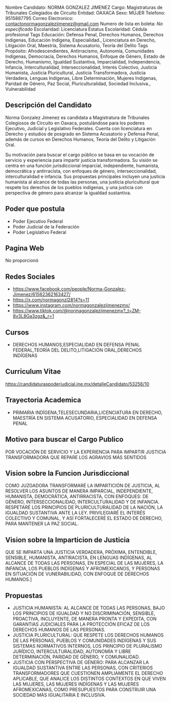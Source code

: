 Nombre Candidato: NORMA GONZALEZ JIMENEZ
Cargo: Magistraturas de Tribunales Colegiados de Circuito
Entidad: OAXACA
Sexo: MUJER
Telefono: 9515887795
Correo Electronico: contactonormagonzalezjimenez@gmail.com
Numero de lista en boleta: *No especificado*
Escolaridad: Licenciatura
Estatus Escolaridad: Cédula profesional
Tags Educación: Defensa Penal, Derechos Humanos, Derechos Indígenas, Educación Indígena, Especialidad., Licenciatura en Derecho, Litigación Oral, Maestría, Sistema Acusatorio, Teoría del Delito
Tags Propósito: Afrodescendientes, Antirracismo, Autonomía, Comunidades Indígenas, Democracia, Derechos Humanos, Enfoque de Género, Estado de Derecho, Humanismo, Igualdad Sustantiva, Imparcialidad, Independencia, Infancia, Interculturalidad, Interseccionalidad, Interés Colectivo, Justicia Humanista, Justicia Pluricultural, Justicia Transformadora, Justicia Verdadera, Lenguas Indígenas, Libre Determinación, Mujeres Indígenas, Paridad de Género, Paz Social, Pluriculturalidad, Sociedad Inclusiva., Vulnerabilidad


## Descripción del Candidato 

Norma Gonzalez Jimenez es candidata a Magistratura de Tribunales Colegiosos de Circuito en Oaxaca, postulándose para los poderes Ejecutivo, Judicial y Legislativo Federales. Cuenta con licenciatura en Derecho y estudios de posgrado en Sistema Acusatorio y Defensa Penal, además de cursos en Derechos Humanos, Teoría del Delito y Litigación Oral.

Su motivación para buscar el cargo público se basa en su vocación de servicio y experiencia para impartir justicia transformadora. Su visión se centra en una función jurisdiccional imparcial, independiente, humanista, democrática y antirracista, con enfoques de género, interseccionalidad, interculturalidad e infancia. Sus propuestas principales incluyen una justicia humanista al alcance de todas las personas, una justicia pluricultural que respete los derechos de los pueblos indígenas, y una justicia con perspectiva de género para alcanzar la igualdad sustantiva.


## Poder que postula

- Poder Ejecutivo Federal
- Poder Judicial de la Federación
- Poder Legislativo Federal


## Pagina Web

No proporcionó


## Redes Sociales

- https://www.facebook.com/people/Norma-Gonzalez-Jimenez/61562362163427/
- https://x.com/normagonzl2814?s=11
- https://www.instagram.com/normagonzalezjimenezmx/
- https://www.tiktok.com/@normagonzalezjimenezmx?_t=ZM-8v3L8Ga3zgz&_r=1


## Cursos

- DERECHOS HUMANOS,ESPECIALIDAD EN DEFENSA PENAL FEDERAL,TEORÍA DEL DELITO,LITIGACIÓN ORAL,DERECHOS INDÍGENAS


## Curriculum Vitae

https://candidaturaspoderjudicial.ine.mx/detalleCandidato/53256/10


## Trayectoria Academica

- PRIMARIA INDÍGENA,TELESECUNDARIA,LICENCIATURA EN DERECHO, MAESTRÍA EN SISTEMA ACUSATORIO, ESPECIALIDAD EN DEFENSA PENAL


## Motivo para buscar el Cargo Publico

POR VOCACIÓN DE SERVICIO Y LA EXPERIENCIA PARA IMPARTIR JUSTICIA TRANSFORMADORA QUE REPARE LOS AGRAVIOS MÁS SENTIDOS


## Vision sobre la Funcion Jurisdiccional

COMO JUZGADORA TRANSFORMARÉ LA IMPARTICIÓN DE JUSTICIA, AL RESOLVER LOS ASUNTOS DE MANERA IMPARCIAL, INDEPENDIENTE, HUMANISTA, DEMOCRÁTICA, ANTIRRACISTA, CON ENFOQUES: DE GÉNERO, INTERSECCIONALIDAD, INTERCULTURALIDAD Y DE INFANCIA. RESPETARÉ LOS PRINCIPIOS DE PLURICULTURALIDAD DE LA NACIÓN, LA IGUALDAD SUSTANTIVA ANTE LA LEY. PRIVILEGIARÉ EL INTERÉS COLECTIVO Y COMUNAL, Y ASÍ FORTALECERÉ EL ESTADO DE DERECHO, PARA MANTENER LA PAZ SOCIAL.


## Vision sobre la Imparticion de Justicia

QUE SE IMPARTA UNA JUSTICIA VERDADERA, PRÓXIMA, ENTENDIBLE, SENSIBLE, HUMANISTA, ANTIRACISTA, EN LENGUAS INDÍGENAS, AL ALCANCE DE TODAS LAS PERSONAS, EN ESPECIAL DE LAS MUJERES, LA INFANCIA, LOS PUEBLOS INDÍGENAS Y AFROMEXICANOS, Y PERSONAS EN SITUACIÓN DE VUNERABILIDAD, CON ENFOQUE DE DERECHOS HUMANOS.]


## Propuestas

- JUSTICIA HUMANISTA: AL ALCANCE DE TODAS LAS PERSONAS, BAJO LOS PRINCIPIOS DE IGUALDAD Y NO DISCRIMINACIÓN, SENSIBLE, PROACTIVA, INCLUYENTE, DE MANERA PRONTA Y EXPEDITA, CON GARANTIAS JUDICIALES PARA LA PROTECCIÓN EFICAZ DE LOS DERECHOS HUMANOS DE LAS PERSONAS.
- JUSTICIA PLURICULTURAL: QUE RESPETE LOS DERECHOS HUMANOS DE LAS PERSONAS, PUEBLOS Y COMUNIDADES INDÍGENAS Y SUS SISTEMAS NORMATIVOS INTERNOS, LOS PRINCIPIO DE PLURALISMO JURÍDICO, INTERCULTURALIDAD, AUTONOMÍA Y LIBRE DETERMINACIÓN, PARIDAD DE GÉNERO, Y COMUNALIDAD.
- JUSTICIA CON PERSPECTIVA DE GÉNERO: PARA ALCANZAR LA IGUALDAD SUSTANTIVA ENTRE LAS PERSONAS, CON CRITERIOS TRANSFORMADORES QUE CUESTIONEN AMPLIAMENTE EL DERECHO APLICABLE, QUE ANALICE LOS DISTINTOS CONTEXTOS EN QUE VIVEN LAS MUJERES, LAS MUJERES INDÍGENAS Y LAS MUJERES AFROMEXICANAS, COMO PRESUPUESTOS PARA CONSTRUIR UNA SOCIEDAD MÁS IGUALITARIA E INCLUSIVA.


